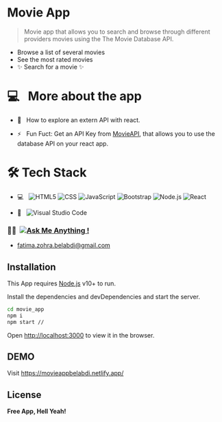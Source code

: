 # Movie App


>Movie app that allows you to search and browse through different providers movies using the The Movie Database API.

- Browse a list of several movies
- See the most rated movies
- ✨  Search for a  movie   ✨ 
###

# 💻 &nbsp; More about the app

- 🤔 &nbsp; How to explore an extern API with react.

- ⚡ &nbsp; Fun Fuct:  Get an API Key from  [MovieAPI](https://developers.themoviedb.org/3/getting-started), that allows you to use the database API on your react app.

# 🛠 Tech Stack

- 💻 &nbsp;
   ![HTML5](https://img.shields.io/badge/-HTML5-333333?style=flat&logo=HTML5)
  ![CSS](https://img.shields.io/badge/-CSS-333333?style=flat&logo=CSS3&logoColor=1572B6)
  ![JavaScript](https://img.shields.io/badge/-JavaScript-333333?style=flat&logo=javascript)
  ![Bootstrap](https://img.shields.io/badge/-Bootstrap-333333?style=flat&logo=bootstrap&logoColor=563D7C)
  ![Node.js](https://img.shields.io/badge/-Node.js-333333?style=flat&logo=node.js)
  ![React](https://img.shields.io/badge/-React-333333?style=flat&logo=react)

- 🔧 &nbsp;
  ![Visual Studio Code](https://img.shields.io/badge/-Visual%20Studio%20Code-333333?style=flat&logo=visual-studio-code&logoColor=007ACC)

### 🤝🏻 &nbsp;[![Ask Me Anything !](https://img.shields.io/badge/Ask%20me-anything-1abc9c.svg)](https://GitHub.com/belabdifatimazohra//movie_app/issues)
- fatima.zohra.belabdi@gmail.com


## Installation

This App requires [Node.js](https://nodejs.org/) v10+ to run.

Install the dependencies and devDependencies and start the server.

```sh
cd movie_app
npm i
npm start //
```
Open [http://localhost:3000](http://localhost:3000) to view it in the browser.

## DEMO
Visit https://movieappbelabdi.netlify.app/ 
## License

**Free App, Hell Yeah!**
